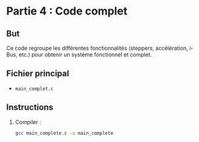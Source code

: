 # Partie 4 : Code complet

## But
Ce code regroupe les différentes fonctionnalités (steppers, accélération, i-Bus, etc.) pour obtenir un système fonctionnel et complet.

## Fichier principal
- `main_complet.c`

## Instructions
1. Compiler :
   ```bash
   gcc main_complete.c -o main_complete
